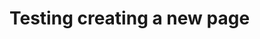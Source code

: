 # Testing creating a new page

<div id="green-content"></div>

<script>
  fetch('green_map.html')
    .then(response => response.text())
    .then(data => {
      document.getElementById('green-content').innerHTML = data;
    })
    .catch(error => console.error('Error loading green_map.html:', error));
</script>